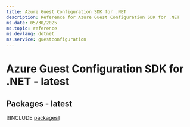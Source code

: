 ```yaml
---
title: Azure Guest Configuration SDK for .NET
description: Reference for Azure Guest Configuration SDK for .NET
ms.date: 05/30/2025
ms.topic: reference
ms.devlang: dotnet
ms.service: guestconfiguration
---
```

# Azure Guest Configuration SDK for .NET - latest
## Packages - latest
[!INCLUDE [packages](guest-configuration-index.md)]